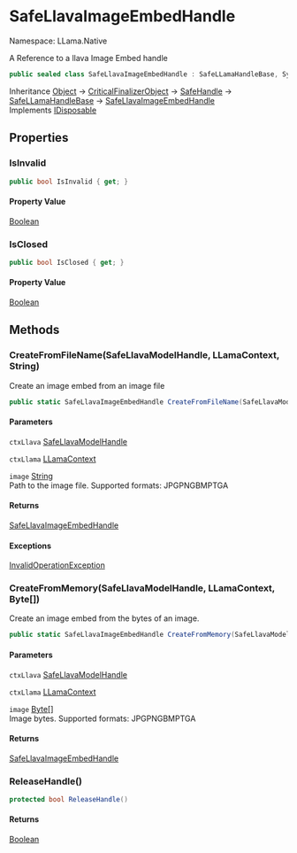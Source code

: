 # SafeLlavaImageEmbedHandle

Namespace: LLama.Native

A Reference to a llava Image Embed handle

```csharp
public sealed class SafeLlavaImageEmbedHandle : SafeLLamaHandleBase, System.IDisposable
```

Inheritance [Object](https://docs.microsoft.com/en-us/dotnet/api/system.object) → [CriticalFinalizerObject](https://docs.microsoft.com/en-us/dotnet/api/system.runtime.constrainedexecution.criticalfinalizerobject) → [SafeHandle](https://docs.microsoft.com/en-us/dotnet/api/system.runtime.interopservices.safehandle) → [SafeLLamaHandleBase](./llama.native.safellamahandlebase.md) → [SafeLlavaImageEmbedHandle](./llama.native.safellavaimageembedhandle.md)<br>
Implements [IDisposable](https://docs.microsoft.com/en-us/dotnet/api/system.idisposable)

## Properties

### **IsInvalid**

```csharp
public bool IsInvalid { get; }
```

#### Property Value

[Boolean](https://docs.microsoft.com/en-us/dotnet/api/system.boolean)<br>

### **IsClosed**

```csharp
public bool IsClosed { get; }
```

#### Property Value

[Boolean](https://docs.microsoft.com/en-us/dotnet/api/system.boolean)<br>

## Methods

### **CreateFromFileName(SafeLlavaModelHandle, LLamaContext, String)**

Create an image embed from an image file

```csharp
public static SafeLlavaImageEmbedHandle CreateFromFileName(SafeLlavaModelHandle ctxLlava, LLamaContext ctxLlama, string image)
```

#### Parameters

`ctxLlava` [SafeLlavaModelHandle](./llama.native.safellavamodelhandle.md)<br>

`ctxLlama` [LLamaContext](./llama.llamacontext.md)<br>

`image` [String](https://docs.microsoft.com/en-us/dotnet/api/system.string)<br>
Path to the image file. Supported formats:
 JPGPNGBMPTGA

#### Returns

[SafeLlavaImageEmbedHandle](./llama.native.safellavaimageembedhandle.md)<br>

#### Exceptions

[InvalidOperationException](https://docs.microsoft.com/en-us/dotnet/api/system.invalidoperationexception)<br>

### **CreateFromMemory(SafeLlavaModelHandle, LLamaContext, Byte[])**

Create an image embed from the bytes of an image.

```csharp
public static SafeLlavaImageEmbedHandle CreateFromMemory(SafeLlavaModelHandle ctxLlava, LLamaContext ctxLlama, Byte[] image)
```

#### Parameters

`ctxLlava` [SafeLlavaModelHandle](./llama.native.safellavamodelhandle.md)<br>

`ctxLlama` [LLamaContext](./llama.llamacontext.md)<br>

`image` [Byte[]](https://docs.microsoft.com/en-us/dotnet/api/system.byte)<br>
Image bytes. Supported formats:
 JPGPNGBMPTGA

#### Returns

[SafeLlavaImageEmbedHandle](./llama.native.safellavaimageembedhandle.md)<br>

### **ReleaseHandle()**

```csharp
protected bool ReleaseHandle()
```

#### Returns

[Boolean](https://docs.microsoft.com/en-us/dotnet/api/system.boolean)<br>
